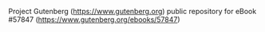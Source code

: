 Project Gutenberg (https://www.gutenberg.org) public repository for
eBook #57847 (https://www.gutenberg.org/ebooks/57847)
